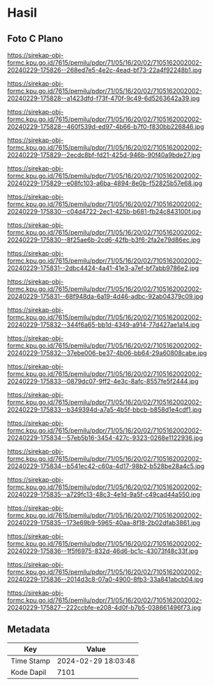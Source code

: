 # Hasil

## Foto C Plano

https://sirekap-obj-formc.kpu.go.id/7615/pemilu/pdpr/71/05/16/20/02/7105162002002-20240229-175826--268ed7e5-4e2c-4ead-bf73-22a4f92248b1.jpg

https://sirekap-obj-formc.kpu.go.id/7615/pemilu/pdpr/71/05/16/20/02/7105162002002-20240229-175828--a1423dfd-f73f-470f-9c49-6d5263642a39.jpg

https://sirekap-obj-formc.kpu.go.id/7615/pemilu/pdpr/71/05/16/20/02/7105162002002-20240229-175828--460f539d-ed97-4b66-b7f0-f830bb226846.jpg

https://sirekap-obj-formc.kpu.go.id/7615/pemilu/pdpr/71/05/16/20/02/7105162002002-20240229-175829--2ecdc8bf-fd21-425d-946b-90f40a9bde27.jpg

https://sirekap-obj-formc.kpu.go.id/7615/pemilu/pdpr/71/05/16/20/02/7105162002002-20240229-175829--e08fc103-a6ba-4894-8e0b-f52825b57e68.jpg

https://sirekap-obj-formc.kpu.go.id/7615/pemilu/pdpr/71/05/16/20/02/7105162002002-20240229-175830--c04d4722-2ec1-425b-b681-fb24c843100f.jpg

https://sirekap-obj-formc.kpu.go.id/7615/pemilu/pdpr/71/05/16/20/02/7105162002002-20240229-175830--8f25ae6b-2cd6-42fb-b3f6-2fa2e79d86ec.jpg

https://sirekap-obj-formc.kpu.go.id/7615/pemilu/pdpr/71/05/16/20/02/7105162002002-20240229-175831--2dbc4424-4a41-41e3-a7ef-bf7abb9786e2.jpg

https://sirekap-obj-formc.kpu.go.id/7615/pemilu/pdpr/71/05/16/20/02/7105162002002-20240229-175831--68f948da-6a19-4d46-adbc-92ab04379c09.jpg

https://sirekap-obj-formc.kpu.go.id/7615/pemilu/pdpr/71/05/16/20/02/7105162002002-20240229-175832--344f6a65-bb1d-4349-a914-77d427ae1a14.jpg

https://sirekap-obj-formc.kpu.go.id/7615/pemilu/pdpr/71/05/16/20/02/7105162002002-20240229-175832--37ebe006-be37-4b06-bb64-29a60808cabe.jpg

https://sirekap-obj-formc.kpu.go.id/7615/pemilu/pdpr/71/05/16/20/02/7105162002002-20240229-175833--0879dc07-9ff2-4e3c-8afc-8557fe5f2444.jpg

https://sirekap-obj-formc.kpu.go.id/7615/pemilu/pdpr/71/05/16/20/02/7105162002002-20240229-175833--b349394d-a7a5-4b5f-bbcb-b858d1e4cdf1.jpg

https://sirekap-obj-formc.kpu.go.id/7615/pemilu/pdpr/71/05/16/20/02/7105162002002-20240229-175834--57eb5b16-3454-427c-9323-0268e1122936.jpg

https://sirekap-obj-formc.kpu.go.id/7615/pemilu/pdpr/71/05/16/20/02/7105162002002-20240229-175834--b541ec42-c60a-4d17-98b2-b528be28a4c5.jpg

https://sirekap-obj-formc.kpu.go.id/7615/pemilu/pdpr/71/05/16/20/02/7105162002002-20240229-175835--a729fc13-48c3-4e1d-9a5f-c49cad44a550.jpg

https://sirekap-obj-formc.kpu.go.id/7615/pemilu/pdpr/71/05/16/20/02/7105162002002-20240229-175835--173e69b9-5965-40aa-8f18-2b02dfab3861.jpg

https://sirekap-obj-formc.kpu.go.id/7615/pemilu/pdpr/71/05/16/20/02/7105162002002-20240229-175836--1f5f6975-832d-46d6-bc1c-43073f48c33f.jpg

https://sirekap-obj-formc.kpu.go.id/7615/pemilu/pdpr/71/05/16/20/02/7105162002002-20240229-175836--2014d3c8-07a0-4900-8fb3-33a841abcb04.jpg

https://sirekap-obj-formc.kpu.go.id/7615/pemilu/pdpr/71/05/16/20/02/7105162002002-20240229-175827--222ccbfe-e208-4d0f-b7b5-038661496f73.jpg


## Metadata

| Key        | Value               |
| ---------- | ------------------- |
| Time Stamp | 2024-02-29 18:03:48 |
| Kode Dapil | 7101                |



